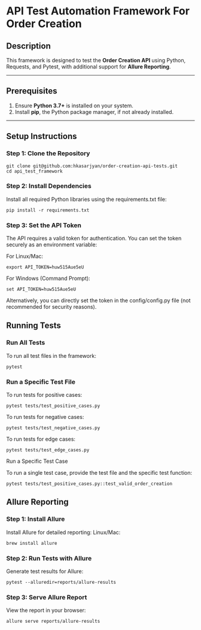 # API Test Automation Framework For Order Creation

## Description
This framework is designed to test the **Order Creation API** using Python, Requests, and Pytest, with additional support for **Allure Reporting**.

---

## Prerequisites
1. Ensure **Python 3.7+** is installed on your system.
2. Install **pip**, the Python package manager, if not already installed.

---

## Setup Instructions

### Step 1: Clone the Repository
```
git clone git@github.com:hkasarjyan/order-creation-api-tests.git
cd api_test_framework
```
### Step 2: Install Dependencies
Install all required Python libraries using the requirements.txt file:

```
pip install -r requirements.txt
```

### Step 3: Set the API Token
The API requires a valid token for authentication. You can set the token securely as an environment variable:

For Linux/Mac:
```
export API_TOKEN=huw515Aue5eU
```
For Windows (Command Prompt):
```
set API_TOKEN=huw515Aue5eU
```
Alternatively, you can directly set the token in the config/config.py file (not recommended for security reasons).

## Running Tests
### Run All Tests
To run all test files in the framework:
```
pytest
```

### Run a Specific Test File
To run tests for positive cases:

```
pytest tests/test_positive_cases.py
```
To run tests for negative cases:
```
pytest tests/test_negative_cases.py
```

To run tests for edge cases:
```
pytest tests/test_edge_cases.py
```
Run a Specific Test Case

To run a single test case, provide the test file and the specific test function:
```
pytest tests/test_positive_cases.py::test_valid_order_creation
```

## Allure Reporting
### Step 1: Install Allure
Install Allure for detailed reporting:
Linux/Mac:
```
brew install allure
```
### Step 2: Run Tests with Allure
Generate test results for Allure:
```
pytest --alluredir=reports/allure-results
```
### Step 3: Serve Allure Report
View the report in your browser:
```
allure serve reports/allure-results
```